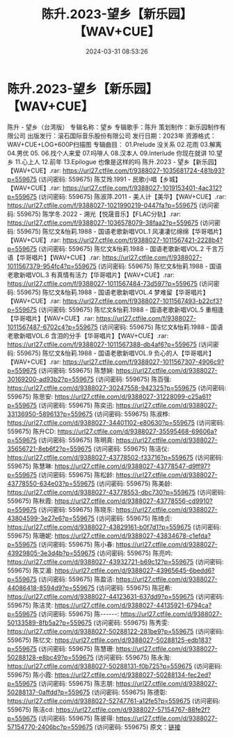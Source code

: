 ﻿---
title: 陈升.2023-望乡【新乐园】【WAV+CUE】
date: 2024-03-31 08:53:26
categories: WAV车载音乐、镜像
tags: 华语中文
---
# 陈升.2023-望乡【新乐园】【WAV+CUE】

陈升 - 望乡（台湾版）
专辑名称：望乡
专辑歌手：陈升
策划制作：新乐园制作有限公司
出版发行：滚石国际音乐股份有限公司
发行日期：2023年
资源格式：WAV+CUE+LOG+600P扫描图
专辑曲目：
01.Prelude 没关系
02.花雨
03.解离
04.男优
05.
06.找个人来爱
07.吗啡人
08.汉本人
09.Interlude 你现在就讲
10.望乡
11.心上人
12.前年
13.Epilogue 也像是这样的吗
陈升.2023 - 望乡【新乐园】【WAV+CUE】.rar: https://url27.ctfile.com/f/9388027-1035681724-481b93?p=559675
(访问密码: 559675)
陈艾玲.1991 - 民歌小唱【乡城】【WAV+CUE】.rar: https://url27.ctfile.com/f/9388027-1019153401-4ac312?p=559675
(访问密码: 559675)
陈淑萍.2011 - 美人计【美华】【WAV+CUE】.rar: https://url27.ctfile.com/f/9388027-1021990219-0447fa?p=559675
(访问密码: 559675)
陈学冬.2022 - 溯光【悦晟音乐】【FLAC分轨】.rar: https://url27.ctfile.com/f/9388027-1036578079-38faa2?p=559675
(访问密码: 559675)
陈忆文&怡莉.1988 - 国语老歌新唱VOL.1 风凄凄忆绵绵【华哥唱片】【WAV+CUE】.rar:
https://url27.ctfile.com/f/9388027-1011567421-2228b4?p=559675
(访问密码: 559675)
陈忆文&怡莉.1988 - 国语老歌新唱VOL.2 千言万语【华哥唱片】【WAV+CUE】.rar: https://url27.ctfile.com/f/9388027-1011567379-954fc4?p=559675
(访问密码: 559675)
陈忆文&怡莉.1988 - 国语老歌新唱VOL.3 有真情有活力【华哥唱片】【WAV+CUE】.rar:
https://url27.ctfile.com/f/9388027-1011567484-73d597?p=559675
(访问密码: 559675)
陈忆文&怡莉.1988 - 国语老歌新唱VOL.4 梦难留【华哥唱片】【WAV+CUE】.rar: https://url27.ctfile.com/f/9388027-1011567493-b22cf3?p=559675
(访问密码: 559675)
陈忆文&怡莉.1988 - 国语老歌新唱VOL.5 重相逢【华哥唱片】【WAV+CUE】.rar: https://url27.ctfile.com/f/9388027-1011567487-6702c4?p=559675
(访问密码: 559675)
陈忆文&怡莉.1988 - 国语老歌新唱VOL.6 含泪的分手【华哥唱片】【WAV+CUE】.rar: https://url27.ctfile.com/f/9388027-1011567388-db4af6?p=559675
(访问密码: 559675)
陈忆文&怡莉.1988 - 国语老歌新唱VOL.9 负心的人【华哥唱片】【WAV+CUE】.rar: https://url27.ctfile.com/f/9388027-1011567307-4906c9?p=559675
(访问密码: 559675)
陈慧娴: https://url27.ctfile.com/d/9388027-30169200-ad93b2?p=559675
(访问密码: 559675)
陈百强: https://url27.ctfile.com/d/9388027-30247558-942325?p=559675
(访问密码: 559675)
陈思安: https://url27.ctfile.com/d/9388027-31228099-c25a61?p=559675
(访问密码: 559675)
陈奕迅: https://url27.ctfile.com/d/9388027-33136950-589613?p=559675
(访问密码: 559675)
陈淑桦: https://url27.ctfile.com/d/9388027-34401102-e80630?p=559675
(访问密码: 559675)
陈升CD: https://url27.ctfile.com/d/9388027-35595468-69606a?p=559675
(访问密码: 559675)
陈明真: https://url27.ctfile.com/d/9388027-35656721-8eb6f2?p=559675
(访问密码: 559675)
陈洁仪: https://url27.ctfile.com/d/9388027-43778502-f33716?p=559675
(访问密码: 559675)
陈慧琳: https://url27.ctfile.com/d/9388027-43778547-d9ff97?p=559675
(访问密码: 559675)
陈松龄: https://url27.ctfile.com/d/9388027-43778550-634e03?p=559675
(访问密码: 559675)
陈美龄: https://url27.ctfile.com/d/9388027-43778553-dbc730?p=559675
(访问密码: 559675)
陈秋霞: https://url27.ctfile.com/d/9388027-43778556-cd9910?p=559675
(访问密码: 559675)
陈晓东: https://url27.ctfile.com/d/9388027-43804599-3e27e6?p=559675
(访问密码: 559675)
陈绮贞: https://url27.ctfile.com/d/9388027-43829161-b0f7d1?p=559675
(访问密码: 559675)
陈珊妮: https://url27.ctfile.com/d/9388027-43834678-c1efda?p=559675
(访问密码: 559675)
陈小春: https://url27.ctfile.com/d/9388027-43929805-3e3d4b?p=559675
(访问密码: 559675)
陈亮吟: https://url27.ctfile.com/d/9388027-43932721-b69c12?p=559675
(访问密码: 559675)
陈艾湄: https://url27.ctfile.com/d/9388027-43965645-6bedd6?p=559675
(访问密码: 559675)
陈盈洁: https://url27.ctfile.com/d/9388027-44086418-8594d9?p=559675
(访问密码: 559675)
陈冠希: https://url27.ctfile.com/d/9388027-44123631-637dd9?p=559675
(访问密码: 559675)
陈洁灵: https://url27.ctfile.com/d/9388027-44135921-6794ca?p=559675
(访问密码: 559675)
陈------: https://url27.ctfile.com/d/9388027-50133589-8fb5a2?p=559675
(访问密码: 559675)
陈秀雯: https://url27.ctfile.com/d/9388027-50288122-281be9?p=559675
(访问密码: 559675)
陈忆文: https://url27.ctfile.com/d/9388027-50288125-edb183?p=559675
(访问密码: 559675)
陈慧珊: https://url27.ctfile.com/d/9388027-50288128-e8bc49?p=559675
(访问密码: 559675)
陈永淘: https://url27.ctfile.com/d/9388027-50288131-f0b725?p=559675
(访问密码: 559675)
陈小霞: https://url27.ctfile.com/d/9388027-50288134-fec2ed?p=559675
(访问密码: 559675)
陈志朋: https://url27.ctfile.com/d/9388027-50288137-0affdd?p=559675
(访问密码: 559675)
陈德彰: https://url27.ctfile.com/d/9388027-52747761-a12fe5?p=559675
(访问密码: 559675)
陈洁cd: https://url27.ctfile.com/d/9388027-57154767-88fe2f?p=559675
(访问密码: 559675)
陈彼得: https://url27.ctfile.com/d/9388027-57154770-2406bc?p=559675
(访问密码: 559675)
原文：[链接](https://blog.sina.com.cn/s/blog_1647c7e76010314x2.html)